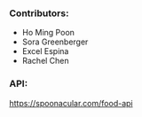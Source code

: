 ### Contributors:

- Ho Ming Poon
- Sora Greenberger
- Excel Espina
- Rachel Chen

### API:

https://spoonacular.com/food-api